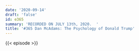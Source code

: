 ```yaml
---
date: '2020-09-14'
draft: 'false'
id: e365
summary: 'RECORDED ON JULY 13th, 2020.  '
title: '#365 Dan McAdams: The Psychology of Donald Trump'
---
```

{{< episode >}}
